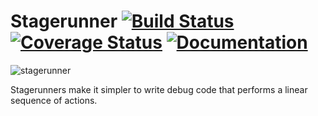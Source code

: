Stagerunner [![Build Status](https://travis-ci.org/robertzk/stagerunner.svg?branch=master)](https://travis-ci.org/robertzk/stagerunner) [![Coverage Status](https://img.shields.io/coveralls/robertzk/stagerunner.svg)](https://coveralls.io/r/robertzk/stagerunner) [![Documentation](https://img.shields.io/badge/rocco--docs-%E2%9C%93-blue.svg)](http://robertzk.github.io/stagerunner/)
===========

![stagerunner](http://i.imgur.com/5gVgx1B.png)

Stagerunners make it simpler to write debug code that performs a
linear sequence of actions.
